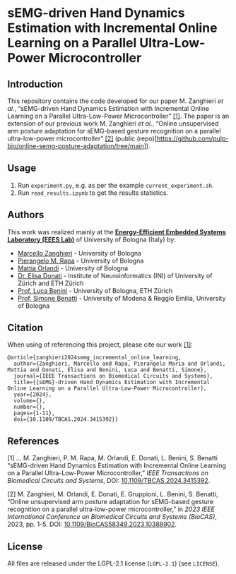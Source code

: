 # sEMG-driven Hand Dynamics Estimation with Incremental Online Learning on a Parallel Ultra-Low-Power Microcontroller



## Introduction
This repository contains the code developed for our paper M. Zanghieri _et al._, “sEMG-driven Hand Dynamics Estimation with Incremental Online Learning on a Parallel Ultra-Low-Power Microcontroller” [[1]](#1).
The paper is an extension of our previous work M. Zanghieri _et al._, “Online unsupervised arm posture adaptation for sEMG-based gesture recognition on a parallel ultra-low-power microcontroller” [[2]](#2) (public (repo)[https://github.com/pulp-bio/online-semg-posture-adaptation/tree/main]).



## Usage
1. Run ``experiment.py``, e.g. as per the example ``current_experiment.sh``.
2. Run ``read_results.ipynb`` to get the results statistics.



## Authors
This work was realized mainly at the [**Energy-Efficient Embedded Systems Laboratory (EEES Lab)**](https://dei.unibo.it/it/ricerca/laboratori-di-ricerca/eees) of University of Bologna (Italy) by:
- [Marcello Zanghieri](https://scholar.google.com/citations?hl=en&user=WnIqQj4AAAAJ) - University of Bologna
- [Pierangelo M. Rapa](https://scholar.google.com/citations?hl=en&user=TyeTuXQAAAAJ) - University of Bologna
- [Mattia Orlandi](https://scholar.google.com/citations?hl=en&user=It3fdrEAAAAJ) - University of Bologna
- [Dr. Elisa Donati](https://scholar.google.com/citations?hl=en&user=03ZYhbIAAAAJ) - Institute of Neuroinformatics (INI) of University of Zürich and ETH Zürich
- [Prof. Luca Benini](https://scholar.google.com/citations?hl=en&user=8riq3sYAAAAJ) - University of Bologna, ETH Zürich
- [Prof. Simone Benatti](https://scholar.google.com/citations?hl=en&user=8Fbi_kwAAAAJ) - University of Modena & Reggio Emilia, University of Bologna



## Citation
When using of referencing this project, please cite our work [[1]](#1):
```
@article{zanghieri2024semg_incremental_online_learning,
  author={Zanghieri, Marcello and Rapa, Pierangelo Maria and Orlandi, Mattia and Donati, Elisa and Benini, Luca and Benatti, Simone},
  journal={IEEE Transactions on Biomedical Circuits and Systems}, 
  title={{sEMG}-driven Hand Dynamics Estimation with Incremental Online Learning on a Parallel Ultra-Low-Power Microcontroller}, 
  year={2024},
  volume={},
  number={},
  pages={1-11},
  doi={10.1109/TBCAS.2024.3415392}}
```



## References

<a id="1">[1]</a>
...
M. Zanghieri, P. M. Rapa, M. Orlandi, E. Donati, L. Benini, S. Benatti “sEMG-driven Hand Dynamics Estimation with Incremental Online Learning on a Parallel Ultra-Low-Power Microcontroller,” _IEEE Transactions on Biomedical Circuits and Systems_, DOI: [10.1109/TBCAS.2024.3415392]([https://doi.org/10.1109/JSEN.2024.3359917](https://ieeexplore.ieee.org/document/10559752)).

<a id="2">[2]</a>
M. Zanghieri, M. Orlandi, E. Donati, E. Gruppioni, L. Benini, S. Benatti,
“Online unsupervised arm posture adaptation for sEMG-based gesture recognition on a parallel ultra-low-power microcontroller,”
in _2023 IEEE International Conference on Biomedical Circuits and Systems (BioCAS)_,
2023,
pp. 1-5.
DOI: [10.1109/BioCAS58349.2023.10388902](https://doi.org/10.1109/BioCAS58349.2023.10388902).



## License
All files are released under the LGPL-2.1 license (`LGPL-2.1`) (see `LICENSE`).
